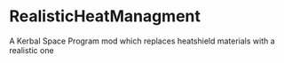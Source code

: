 # RealisticHeatManagment
A Kerbal Space Program mod which replaces heatshield materials with a realistic one
